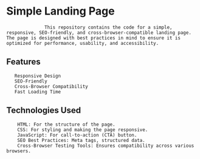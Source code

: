 # Simple Landing Page
                  This repository contains the code for a simple, responsive, SEO-friendly, and cross-browser-compatible landing page. The page is designed with best practices in mind to ensure it is optimized for performance, usability, and accessibility.

## Features
       Responsive Design
       SEO-Friendly
       Cross-Browser Compatibility
       Fast Loading Time

## Technologies Used
        HTML: For the structure of the page.
        CSS: For styling and making the page responsive.
        JavaScript: For call-to-action (CTA) button.
        SEO Best Practices: Meta tags, structured data.
        Cross-Browser Testing Tools: Ensures compatibility across various browsers.
